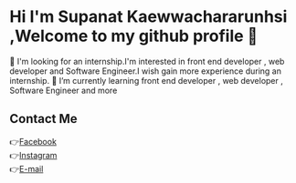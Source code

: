 # Hi I'm Supanat Kaewwachararunhsi ,Welcome to my github profile 👋
👯 I'm looking for an internship.I'm interested in front end developer , web developer and Software Engineer.I wish gain more experience during an internship.
🌱 I’m currently learning front end developer , web developer , Software Engineer and more

## Contact Me
👉[Facebook](https://www.facebook.com/supanat1998/)<br>
👉[Instagram](https://www.instagram.com/f1uker_tp/)<br>
👉[E-mail](supanat.10@gmail.com)<br>
<!--
**F1ukEr/F1ukEr** is a ✨ _special_ ✨ repository because its `README.md` (this file) appears on your GitHub profile.

Here are some ideas to get you started:

- 🔭 I’m currently working on ...
- 🌱 I’m currently learning ...
- 👯 I’m looking to collaborate on ...
- 🤔 I’m looking for help with ...
- 💬 Ask me about ...
- 📫 How to reach me: ...
- 😄 Pronouns: ...
- ⚡ Fun fact: ...
-->
